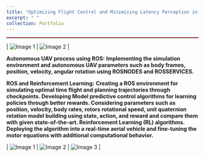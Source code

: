 ```yaml
---
title: "Optimizing Flight Control and Minimizing Latency Perception in Dynamic Environments: A Reinforcement Learning Approach to Trajectory Planning and Obstacle Avoidance for Omnidirectional Hexacopters Using ArUco Markers"
excerpt: " "
collection: Portfolio
---
```

<hr style="border-top: 1px solid red; margin: 1em 0;">

| ![Image 1](/ameyjoshi.github.io/images/copter_4.jpg) | ![Image 2](/ameyjoshi.github.io/images/copter_4.1.jpg) |

**Autonomous UAV process using ROS:**
**Implementing the simulation environment and autonomous UAV parameters such as
body frames, position, velocity, angular rotation using ROSNODES and
ROSSERVICES.**

**ROS and Reinforcement Learning:**
**Creating a ROS environment for simulating optimal time flight and planning trajectories through checkpoints. Developing Model predictive control algorithms 
for learning policies through better rewards. Considering parameters such as position, velocity, body rates, rotors rotational speed, unit quaternion rotation model building using state, action, and reward and compare them with given state-of-the-art. Reinforcement Learning (RL) algorithms. Deploying the algorithm into a real-time aerial vehicle and fine-tuning the motor equations with additional computational behavior.**

| ![Image 1](/ameyjoshi.github.io/images/copter_4.2.png) | ![Image 2](/ameyjoshi.github.io/images/copter_4.3.png) | ![Image 3](/ameyjoshi.github.io/images/copter_4.4.png) |

